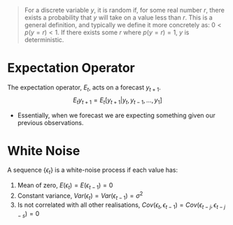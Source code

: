 >For a discrete variable $y$, it is random if, for some real number $r$, there exists a probability that $y$ will take on a value less than $r$. This is a general definition, and typically we define it more concretely as: $0<p(y=r)<1$. If there exists some $r$ where $p(y=r)=1$, $y$ is deterministic.
# Expectation Operator
The expectation operator, $E_{t}$, acts on a forecast $y_{t+1}$.
$$
E_{t}y_{t+1}=E_{t}[y_{t+1}|y_{t},y_{t-1},\dots,y_{1}]
$$
- Essentially, when we forecast we are expecting something given our previous observations.
# White Noise
A sequence $\{{\epsilon_{t}}\}$ is a white-noise process if each value has:
1. Mean of zero, $E(\epsilon_{t})=E(\epsilon_{t-1})=0$
2. Constant variance, $Var(\epsilon_{t})=Var(\epsilon_{t-1})=\sigma^{2}$
3. Is not correlated with all other realisations, $Cov(\epsilon_{t},\epsilon_{t-1})=Cov(\epsilon_{t-j},\epsilon_{t-j-s})=0$
